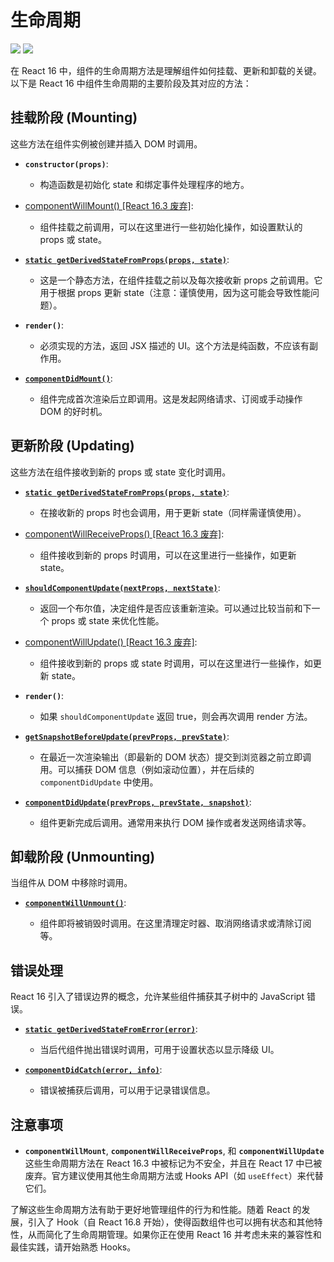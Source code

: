 # 生命周期

<img src="/assets/images/react/react 16- lifecycle.webp" />
<img src="/assets/images/react/react 16+ lifecycle.webp" />

在 React 16 中，组件的生命周期方法是理解组件如何挂载、更新和卸载的关键。以下是 React 16 中组件生命周期的主要阶段及其对应的方法：

## 挂载阶段 (Mounting)

这些方法在组件实例被创建并插入 DOM 时调用。

- **`constructor(props)`**:

  - 构造函数是初始化 state 和绑定事件处理程序的地方。

- [<errb>componentWillMount() [React 16.3 废弃]</errb>](./componentWillMount.md):

  - 组件挂载之前调用，可以在这里进行一些初始化操作，如设置默认的 props 或 state。

- [**`static getDerivedStateFromProps(props, state)`**](./getDerivedStateFromProps.md):

  - 这是一个静态方法，在组件挂载之前以及每次接收新 props 之前调用。它用于根据 props 更新 state（注意：谨慎使用，因为这可能会导致性能问题）。

- **`render()`**:

  - 必须实现的方法，返回 JSX 描述的 UI。这个方法是纯函数，不应该有副作用。

- [**`componentDidMount()`**](./componentDidMount.md):
  - 组件完成首次渲染后立即调用。这是发起网络请求、订阅或手动操作 DOM 的好时机。

## 更新阶段 (Updating)

这些方法在组件接收到新的 props 或 state 变化时调用。

- [**`static getDerivedStateFromProps(props, state)`**](<(./getDerivedStateFromProps.md)>):

  - 在接收新的 props 时也会调用，用于更新 state（同样需谨慎使用）。

- [<errb>componentWillReceiveProps() [React 16.3 废弃]</errb>](./componentWillReceiveProps.md):

  - 组件接收到新的 props 时调用，可以在这里进行一些操作，如更新 state。

- [**`shouldComponentUpdate(nextProps, nextState)`**](./shouldComponentUpdate.md):

  - 返回一个布尔值，决定组件是否应该重新渲染。可以通过比较当前和下一个 props 或 state 来优化性能。

- [<errb>componentWillUpdate() [React 16.3 废弃]</errb>](./componentWillUpdate.md):

  - 组件接收到新的 props 或 state 时调用，可以在这里进行一些操作，如更新 state。

- **`render()`**:

  - 如果 `shouldComponentUpdate` 返回 true，则会再次调用 render 方法。

- [**`getSnapshotBeforeUpdate(prevProps, prevState)`**](./getSnapshotBeforeUpdate.md):

  - 在最近一次渲染输出（即最新的 DOM 状态）提交到浏览器之前立即调用。可以捕获 DOM 信息（例如滚动位置），并在后续的 `componentDidUpdate` 中使用。

- [**`componentDidUpdate(prevProps, prevState, snapshot)`**](./componentDidUpdate.md):

  - 组件更新完成后调用。通常用来执行 DOM 操作或者发送网络请求等。

## 卸载阶段 (Unmounting)

当组件从 DOM 中移除时调用。

- [**`componentWillUnmount()`**](./componentWillUnmount.md):

  - 组件即将被销毁时调用。在这里清理定时器、取消网络请求或清除订阅等。

## 错误处理

React 16 引入了错误边界的概念，允许某些组件捕获其子树中的 JavaScript 错误。

- [**`static getDerivedStateFromError(error)`**](./getDerivedStateFromError.md):

  - 当后代组件抛出错误时调用，可用于设置状态以显示降级 UI。

- [**`componentDidCatch(error, info)`**](./componentDidCatch.md):
  - 错误被捕获后调用，可以用于记录错误信息。

## 注意事项

- **`componentWillMount`**, **`componentWillReceiveProps`**, 和 **`componentWillUpdate`** 这些生命周期方法在 React 16.3 中被标记为不安全，并且在 React 17 中已被废弃。官方建议使用其他生命周期方法或 Hooks API（如 `useEffect`）来代替它们。

了解这些生命周期方法有助于更好地管理组件的行为和性能。随着 React 的发展，引入了 Hook（自 React 16.8 开始），使得函数组件也可以拥有状态和其他特性，从而简化了生命周期管理。如果你正在使用 React 16 并考虑未来的兼容性和最佳实践，请开始熟悉 Hooks。
